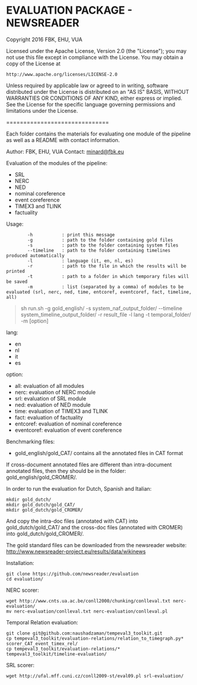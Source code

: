 EVALUATION PACKAGE - NEWSREADER
===============================

Copyright 2016 FBK, EHU, VUA

Licensed under the Apache License, Version 2.0 (the "License");
you may not use this file except in compliance with the License.
You may obtain a copy of the License at

    http://www.apache.org/licenses/LICENSE-2.0

Unless required by applicable law or agreed to in writing, software
distributed under the License is distributed on an "AS IS" BASIS,
WITHOUT WARRANTIES OR CONDITIONS OF ANY KIND, either express or implied.
See the License for the specific language governing permissions and
limitations under the License.

==============================

Each folder contains the materials for evaluating one module of the pipeline as well as a README with contact information.

Author: FBK, EHU, VUA
Contact: minard@fbk.eu

Evaluation of the modules of the pipeline:
- SRL
- NERC
- NED
- nominal coreference
- event coreference
- TIMEX3 and TLINK
- factuality

Usage:
```
        -h           : print this message
        -g           : path to the folder containing gold files
        -s           : path to the folder containing system files
        --timeline   : path to the folder containing timelines produced automatically
        -l           : language (it, en, nl, es)
        -r           : path to the file in which the results will be printed
        -t           : path to a folder in which temporary files will be saved
        -m           : list (separated by a comma) of modules to be evaluated (srl, nerc, ned, time, entcoref, eventcoref, fact, timeline, all)
```

> sh run.sh -g gold_english/ -s system_naf_output_folder/ --timeline system_timeline_output_folder/ -r result_file -l lang -t temporal_folder/ -m [option]

lang:
- en
- nl
- it
- es

option:
- all: evaluation of all modules
- nerc: evaluation of NERC module
- srl: evaluation of SRL module
- ned: evaluation of NED module
- time: evaluation of TIMEX3 and TLINK
- fact: evaluation of factuality
- entcoref: evaluation of nominal coreference
- eventcoref: evaluation of event coreference 

Benchmarking files:
- gold_english/gold_CAT/ contains all the annotated files in CAT format

If cross-document annotated files are different than intra-document annotated files, then they should be in the folder: gold_english/gold_CROMER/.

In order to run the evaluation for Dutch, Spanish and Italian:
```
mkdir gold_dutch/
mkdir gold_dutch/gold_CAT/
mkdir gold_dutch/gold_CROMER/
```

And copy the intra-doc files (annotated with CAT) into gold_dutch/gold_CAT/ and the cross-doc files (annotated with CROMER) into gold_dutch/gold_CROMER/.

The gold standard files can be downloaded from the newsreader website: http://www.newsreader-project.eu/results/data/wikinews


Installation:
```
git clone https://github.com/newsreader/evaluation
cd evaluation/
```

NERC scorer: 
```
wget http://www.cnts.ua.ac.be/conll2000/chunking/conlleval.txt nerc-evaluation/
mv nerc-evaluation/conlleval.txt nerc-evaluation/conlleval.pl
```

Temporal Relation evaluation:
```
git clone git@github.com:naushadzaman/tempeval3_toolkit.git
cp tempeval3_toolkit/evaluation-relations/relation_to_timegraph.py* scorer_CAT_event_timex_rel/
cp tempeval3_toolkit/evaluation-relations/* tempeval3_toolkit/timeline-evaluation/
```

SRL scorer:
```
wget http://ufal.mff.cuni.cz/conll2009-st/eval09.pl srl-evaluation/
```
